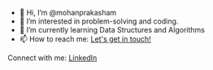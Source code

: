 - 👋 Hi, I’m @mohanprakasham
- 👀 I’m interested in problem-solving and coding.
- 🌱 I’m currently learning Data Structures and Algorithms
- 📫 How to reach me: [Let's get in touch!](https://www.linkedin.com/in/mohan-prakasham/)

Connect with me:
[LinkedIn](https://www.linkedin.com/in/mohan-prakasham/)
<!---
mohanprakasham/mohanprakasham is a ✨ special ✨ repository because its `README.md` (this file) appears on your GitHub profile.
You can click the Preview link to take a look at your changes.
--->
